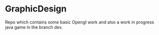 # GraphicDesign
Repo which contains some basic Opengl work and also a work in progress java game in the branch dev.

